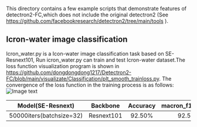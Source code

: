 
This directory contains a few example scripts that demonstrate features of detectron2-FC,which does not include the original detectron2 (See https://github.com/facebookresearch/detectron2/tree/main/tools ).

## Icron-water image classification
Icron_water.py is a Icon-water image classification task based on SE-Resnext101, Run icron_water.py can train and test Icron-water dataset.The loss function visualization program is shown in https://github.com/dongdongdong1217/Detectron2-FC/blob/main/visualizate/Classification/plt_smooth_trainloss.py. The convergence of the loss function in the training process is as follows:
![Image text](https://github.com/dongdongdong1217/Detectron2-FC/blob/main/visualizate/Visualization-diagram/Classification/Icron-water_trainloss.png)

| Model(SE-Resnext) | Backbone | Accuracy  | macron_f1_score | mAP |
| :----: |  :----: | :----: | :----: | :----: |
| 50000iters(batchsize=32) | Resnext101 |  92.50%  |  92.51 | 88.87% |
